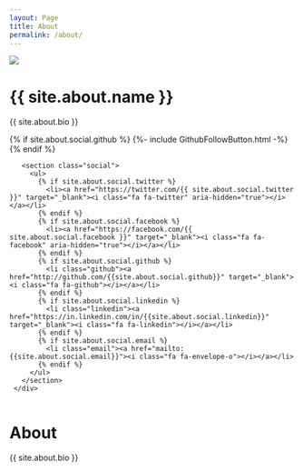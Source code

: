 ```yaml
---
layout: Page
title: About
permalink: /about/
---
```


<style/>
.columns {
Width: 100%;
}
.column-1, .column-2 {
  width:100%;
}
@media (min-width: 48em) {
  .column-1 {
    width: 30%;
    float:left;
  }
  .column-2 {
    width: 70%;
    float:left;
  }

  .columns {
    content:"";
    display: table;
    clear: both;
  }
}

#about-card {
    text-align: center;
    .about-name {
        margin-top: 20px;
    }
    .about-bio,
    .about-links {
        margin-top: 5px;
    }
    .card {
        margin: 20px !important;
        padding: 20px !important;
    }
}
</style>

<div class="columns">
   <div class="column column-1">
     <div class="card" id="about-card">
       <img src="{{site.baseurl}}{{ site.about.image }}"  />
       <h1 class="about-name">{{ site.about.name }}</h1>
       <p class="about-bio">{{ site.about.bio }}</p>
       {% if site.about.social.github %} {%- include GithubFollowButton.html -%} {%
       endif %}

       <section class="social">
         <ul>
           {% if site.about.social.twitter %}
             <li><a href="https://twitter.com/{{ site.about.social.twitter }}" target="_blank"><i class="fa fa-twitter" aria-hidden="true"></i></a></li>
           {% endif %}
           {% if site.about.social.facebook %}
             <li><a href="https://facebook.com/{{ site.about.social.facebook }}" target="_blank"><i class="fa fa-facebook" aria-hidden="true"></i></a></li>
           {% endif %}
           {% if site.about.social.github %}
             <li class="github"><a href="http://github.com/{{site.about.social.github}}" target="_blank"><i class="fa fa-github"></i></a></li>
           {% endif %}
           {% if site.about.social.linkedin %}
             <li class="linkedin"><a href="https://in.linkedin.com/in/{{site.about.social.linkedin}}" target="_blank"><i class="fa fa-linkedin"></i></a></li>
           {% endif %}
           {% if site.about.social.email %}
             <li class="email"><a href="mailto:{{site.about.social.email}}"><i class="fa fa-envelope-o"></i></a></li>
           {% endif %}
         </ul>
       </section>
     </div>
   </div>
   <div class="column column-2">
     <div class="card">
       <h1 class="card-title">About</h1>
       <p>{{ site.about.bio }}</p>
     </div>
  </div>
</div>
